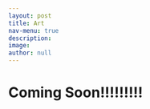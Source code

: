 ```yaml
---
layout: post
title: Art
nav-menu: true
description: 
image: 
author: null
---
```


<h1>Coming Soon!!!!!!!!!</h1>
